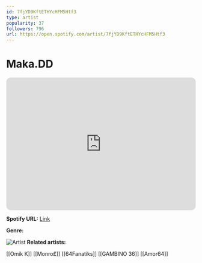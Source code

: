 ```yaml
---
id: 7fjYD9KftETHYcHFM5Htf3
type: artist
popularity: 37
followers: 796
url: https://open.spotify.com/artist/7fjYD9KftETHYcHFM5Htf3
---
```

# Maka.DD

<iframe style="border-radius:12px" src="https://open.spotify.com/embed/artist/7fjYD9KftETHYcHFM5Htf3" width="100%" height="352" frameBorder="0" allowfullscreen="" allow="autoplay; clipboard-write; encrypted-media; fullscreen; picture-in-picture" loading="lazy"></iframe>

**Spotify URL:** [Link](https://open.spotify.com/artist/7fjYD9KftETHYcHFM5Htf3)

**Genre:** 

![Artist](https://i.scdn.co/image/ab6761610000e5eb34c6ad9cd331479a09136196)
**Related artists:**

[[Omik K]]
[[Monro£]]
[[64Fanatiks]]
[[GAMBINO 36]]
[[Amor64]]
